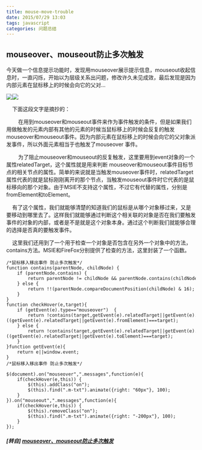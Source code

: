 ```yaml
---
title: mouse-move-trouble
date: 2015/07/29 13:03
tags: javascript
categories: 问题总结
---
```


## mouseover、mouseout防止多次触发

今天做一个信息提示功能时，发现用mouseover展示提示信息，mouseout收起信息时，一直闪烁，开始以为层级关系出问题，修改许久未见成效，最后发现是因为内部元素在鼠标移上的时候会向它的父对...  

![](http://static.oschina.net/uploads/space/2015/0729/125346_K5Kp_255575.png)![](http://static.oschina.net/uploads/space/2015/0729/124752_Lwdz_255575.png)

    下面这段文字是摘抄的：  

        在用到mouseover和mouseout事件来作为事件触发的条件，但是如果我们用做触发的元素内部有其他的元素的时候当鼠标移上的时候会反复的触发mouseover和mouseout事件。因为内部元素在鼠标移上的时候会向它的父对象派发事件，所以外面元素相当于也触发了mouseover 事件。

        为了阻止mouseover和mouseout的反复触发，这里要用到event对象的一个属性relatedTarget，这个属性就是用来判断 mouseover和mouseout事件目标节点的相关节点的属性。简单的来说就是当触发mouseover事件时，relatedTarget属性代表的就是鼠标刚刚离开的那个节点，当触发mouseout事件时它代表的是鼠标移向的那个对象。由于MSIE不支持这个属性，不过它有代替的属性，分别是 fromElement和toElement。

    有了这个属性，我们就能够清楚的知道我们的鼠标是从哪个对象移过来，又是要移动到哪里去了。这样我们就能够通过判断这个相关联的对象是否在我们要触发事件的对象的内部，或者是不是就是这个对象本身。通过这个判断我们就能够合理的选择是否真的要触发事件。

    这里我们还用到了一个用于检查一个对象是否包含在另外一个对象中的方法，contains方法。MSIE和FireFox分别提供了检查的方法，这里封装了一个函数。

  

```
/*鼠标移入移出事件 防止多次触发*/
function contains(parentNode, childNode) {
    if (parentNode.contains) {
        return parentNode != childNode && parentNode.contains(childNode);
    } else {
        return !!(parentNode.compareDocumentPosition(childNode) & 16);
    }
}
function checkHover(e,target){
    if (getEvent(e).type=="mouseover")  {
        return !contains(target,getEvent(e).relatedTarget||getEvent(e).fromElement) && !((getEvent(e).relatedTarget||getEvent(e).fromElement)===target);
    } else {
        return !contains(target,getEvent(e).relatedTarget||getEvent(e).toElement) && !((getEvent(e).relatedTarget||getEvent(e).toElement)===target);
    }
}function getEvent(e){
    return e||window.event;
}
/*鼠标移入移出事件 防止多次触发*/
```

```
$(document).on("mouseover",".messages",function(e){
    if(checkHover(e,this)) {
        $(this).addClass("on");
        $(this).find(".m-txt").animate({right: "60px"}, 100);
    }
}).on("mouseout",".messages",function(e){
    if(checkHover(e,this)) {
        $(this).removeClass("on");
        $(this).find(".m-txt").animate({right: "-200px"}, 100);
    }
});
```

##### [转自] [mouseover、mouseout防止多次触发](https://my.oschina.net/luweiweiwei/blog/485108)
